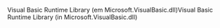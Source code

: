 <span data-ttu-id="17b5c-101">Visual Basic Runtime Library (em Microsoft.VisualBasic.dll)</span><span class="sxs-lookup"><span data-stu-id="17b5c-101">Visual Basic Runtime Library (in Microsoft.VisualBasic.dll)</span></span>